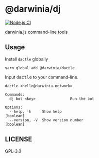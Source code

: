 # @darwinia/dj

[![Node.js CI][workflow-badge]][github]

darwinia.js command-line tools

## Usage

Install `dactle` globally

```shell
yarn global add @darwinia/dactle
```

Input <kbd>dactle</kbd> to your command-line.

```text
dactle <hello@darwinia.network>

Commands:
  dj bot <key>                Run the bot

Options:
  --help, -h     Show help                                             [boolean]
  --version, -V  Show version number                                   [boolean]
```
  
## LICENSE

GPL-3.0

[github]: https://github.com/darwinia-network/darwinia.js
[workflow-badge]: https://github.com/darwinia-network/telegram-bot/workflows/nodejs/badge.svg
